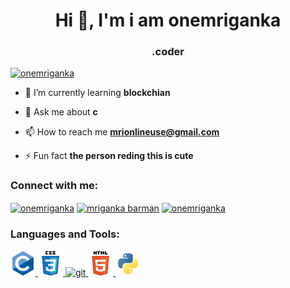 <h1 align="center">Hi 👋, I'm i am onemriganka</h1>
<h3 align="center">.coder</h3>

<p align="left"> <a href="https://twitter.com/onemriganka" target="blank"><img src="https://img.shields.io/twitter/follow/onemriganka?logo=twitter&style=for-the-badge" alt="onemriganka" /></a> </p>

- 🌱 I’m currently learning **blockchian**

- 💬 Ask me about **c**

- 📫 How to reach me **mrionlineuse@gmail.com**

- ⚡ Fun fact **the person reding this is cute**

<h3 align="left">Connect with me:</h3>
<p align="left">
<a href="https://twitter.com/onemriganka" target="blank"><img align="center" src="https://raw.githubusercontent.com/rahuldkjain/github-profile-readme-generator/master/src/images/icons/Social/twitter.svg" alt="onemriganka" height="30" width="40" /></a>
<a href="https://linkedin.com/in/mriganka barman" target="blank"><img align="center" src="https://raw.githubusercontent.com/rahuldkjain/github-profile-readme-generator/master/src/images/icons/Social/linked-in-alt.svg" alt="mriganka barman" height="30" width="40" /></a>
<a href="https://instagram.com/onemriganka" target="blank"><img align="center" src="https://raw.githubusercontent.com/rahuldkjain/github-profile-readme-generator/master/src/images/icons/Social/instagram.svg" alt="onemriganka" height="30" width="40" /></a>
</p>

<h3 align="left">Languages and Tools:</h3>
<p align="left"> <a href="https://www.cprogramming.com/" target="_blank" rel="noreferrer"> <img src="https://raw.githubusercontent.com/devicons/devicon/master/icons/c/c-original.svg" alt="c" width="40" height="40"/> </a> <a href="https://www.w3schools.com/css/" target="_blank" rel="noreferrer"> <img src="https://raw.githubusercontent.com/devicons/devicon/master/icons/css3/css3-original-wordmark.svg" alt="css3" width="40" height="40"/> </a> <a href="https://git-scm.com/" target="_blank" rel="noreferrer"> <img src="https://www.vectorlogo.zone/logos/git-scm/git-scm-icon.svg" alt="git" width="40" height="40"/> </a> <a href="https://www.w3.org/html/" target="_blank" rel="noreferrer"> <img src="https://raw.githubusercontent.com/devicons/devicon/master/icons/html5/html5-original-wordmark.svg" alt="html5" width="40" height="40"/> </a> <a href="https://www.python.org" target="_blank" rel="noreferrer"> <img src="https://raw.githubusercontent.com/devicons/devicon/master/icons/python/python-original.svg" alt="python" width="40" height="40"/> </a> </p>
